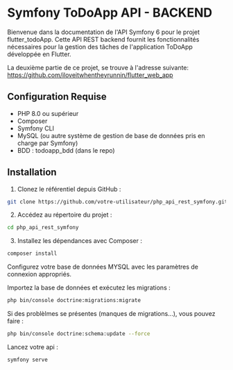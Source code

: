 # Symfony ToDoApp API - BACKEND

Bienvenue dans la documentation de l'API Symfony 6 pour le projet flutter_todoApp. 
Cette API REST backend fournit les fonctionnalités nécessaires pour la gestion des tâches de l'application ToDoApp développée en Flutter.

La deuxième partie de ce projet, se trouve à l'adresse suivante: 
https://github.com/iloveitwhentheyrunnin/flutter_web_app

## Configuration Requise
- PHP 8.0 ou supérieur
- Composer
- Symfony CLI
- MySQL (ou autre système de gestion de base de données pris en charge par Symfony)
- BDD : todoapp_bdd (dans le repo)

## Installation

1. Clonez le référentiel depuis GitHub :

 ```bash
 git clone https://github.com/votre-utilisateur/php_api_rest_symfony.git
 ```

2. Accédez au répertoire du projet :

```bash
cd php_api_rest_symfony

```

3. Installez les dépendances avec Composer :

```bash
composer install
```

Configurez votre base de données MYSQL avec les paramètres de connexion appropriés.

Importez la base de données et exécutez les migrations :

```bash
php bin/console doctrine:migrations:migrate
```

Si des problèlmes se présentes (manques de migrations...), vous pouvez faire : 

```bash
php bin/console doctrine:schema:update --force
```

Lancez votre api : 
```bash
symfony serve
```
